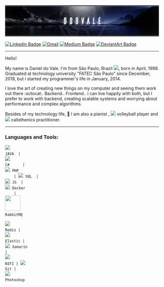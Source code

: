 <p align="center"><img src="https://github.com/ddovale/ddovale/blob/master/Banner3.png" width="1000"/></p>

[![Linkedin Badge](https://img.shields.io/badge/-LinkedIn-blue?style=flat&logo=Linkedin&logoColor=white)](https://www.linkedin.com/in/daniel-do-vale-e-silva-696271144/) [![Gmail](https://img.shields.io/badge/-Gmail-c14438?style=flat&logo=Gmail&logoColor=white)](mailto:dovale.daniel07@gmail.com) [![Medium Badge](https://img.shields.io/badge/-Medium-03a57a?style=flat&labelColor=000000&logo=Medium)](https://medium.com/@dovale.daniel07) [![DeviantArt Badge](https://img.shields.io/badge/-DeviantArt-1a1f24?style=flat&logo=DeviantArt&logoColor=01a874)](https://www.deviantart.com/danielambipom/gallery) 

---------------------------------------------------------------------------------------------------------------------------------------------------------------------------------

Hello! 

My name is Daniel do Vale. I'm from São Paulo, Brazil <img src="https://img.icons8.com/color/20/000000/brazil.png"/>, born in April, 1998.
Graduated at technology university "FATEC São Paulo" since December, 2019, but i started my programmer's life in January, 2014.

I love the art of creating new things on my computer and seeing them work out there :octocat:. Backend.. Frontend.. i can live happily with both, but I prefer to work with backend, creating scalable systems and worrying about performance and complex algorithms.

Besides of my technology life, :musical_keyboard: I am also a pianist , <img src="https://img.icons8.com/cotton/20/000000/volleyball.png"/> volleyball player and <img src="https://img.icons8.com/ios-filled/20/000000/pullups.png"/> calisthenics practitioner.

---------------------------------------------------------------------------------------------------------------------------------------------------------------------------------

### Languages and Tools:

<code><img src="https://img.icons8.com/color/50/000000/java-coffee-cup-logo.png"/> JAVA &nbsp;| 
<img src="https://img.icons8.com/ios-filled/50/000000/c-sharp-logo.png"/> C# &nbsp;&nbsp;&nbsp;&nbsp;&nbsp;| 
<img src="https://img.icons8.com/officel/50/000000/php-logo.png"/> PHP &nbsp;&nbsp;&nbsp;&nbsp;|
<img src="https://img.icons8.com/metro/50/000000/sql.png"/> SQL &nbsp;|
<img src="https://img.icons8.com/color/50/000000/javascript.png"/> JS &nbsp;|
<img src="https://img.icons8.com/color/50/000000/docker.png"/> Docker &nbsp;&nbsp;&nbsp;&nbsp;|
<img src="https://cdn.iconscout.com/icon/free/png-256/rabbitmq-282296.png" width="50" height="50"/> RabbitMQ</code>
  
<code><img src="https://img.icons8.com/color/50/000000/redis.png"/> Redis |
<img src="https://img.icons8.com/color/50/000000/elasticsearch.png"/> Elastic |
<img src="https://img.icons8.com/color/50/000000/xamarin.png"/> Xamarin |
<img src="https://upload.wikimedia.org/wikipedia/commons/thumb/f/ff/Apache-nifi-logo.svg/50px-Apache-nifi-logo.svg.png"/> NIFI |
<img src="https://img.icons8.com/ios-filled/50/000000/git.png"/> Git |
<img src="https://img.icons8.com/color/50/000000/adobe-photoshop.png"/> Photoshop</code>
